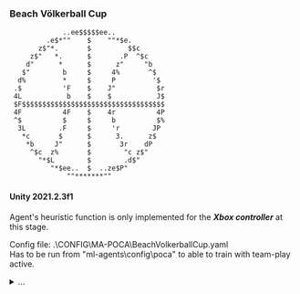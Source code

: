 ### Beach Völkerball Cup

```
             ..ee$$$$$ee..
         .e$*""    $    ""*$e.
       z$"*.       $         $$c
     z$"   *.      $       .P  ^$c
    d"      *      $      z"     "b
   $"        b     $     4%       ^$
  d%         *     $     P         '$
 .$          'F    $    J"          $r
 4L           b    $    $           J$
 $F$$$$$$$$$$$$$$$$$$$$$$$$$$$$$$$$$$$
 4F          4F    $    4r          4P
 ^$          $     $     b          $%
  3L        .F     $     'r        JP
   *c       $      $      3.      z$
    *b     J"      $       3r    dP
     ^$c  z%       $        "c z$"
       "*$L        $        .d$"
          "*$ee..  $  ..ze$P"
              ""*******""
```
#### Unity 2021.2.3f1

Agent's heuristic function is only implemented for the ***Xbox controller*** at this stage.

Config file: .\CONFIG\MA-POCA\BeachVolkerballCup.yaml  
Has to be run from "ml-agents\config\poca\" to able to train with team-play active.

<details><summary>...</summary>
<p>

</p>
</details>
